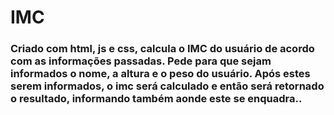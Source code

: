 <h1> IMC </h1>
<h3> Criado com html, js e css, calcula o IMC do usuário de acordo com as informações passadas. Pede para que sejam informados o nome, a altura e o peso do usuário. Após estes serem informados, o imc será calculado e então será retornado o resultado, informando também aonde este se enquadra.. </h3>

